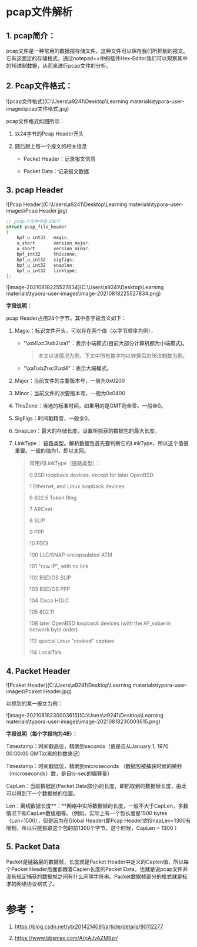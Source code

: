 # pcap文件解析

## 1. pcap简介：

pcap文件是一种常用的数据报存储文件，这种文件可以保存我们所抓到的报文。它有这固定的存储格式，通过notepad++中的插件Hex-Editor我们可以观察其中的16进制数据，从而来进行pcap文件的分析。



## 2. Pcap文件格式：

![pcap文件格式](C:\Users\a9241\Desktop\Learning materials\typora-user-images\pcap文件格式.jpg)

pcap文件格式如图所示：

1. 以24字节的Pcap Header开头

2. 随后跟上每一个报文的相关信息

    - Packet Header：记录报文信息

    - Packet Data：记录报文数据

        

## 3. pcap Header

![Pcap Header](C:\Users\a9241\Desktop\Learning materials\typora-user-images\Pcap Header.jpg)

```C
// pcap.h文件中定义如下
struct pcap_file_header
{
    bpf_u_int32   magic;
    u_short       version_major;
    u_short       version_minor;
    bpf_int32     thiszone;
    bpf_u_int32   sigfigs;
    bpf_u_int32   snaplen;
    bpf_u_int32   linktype;
};
```

![image-20210818225527834](C:\Users\a9241\Desktop\Learning materials\typora-user-images\image-20210818225527834.png)



**字段说明：**

pcap Header占用24个字节，其中各字段含义如下：

1. Magic：标识文件开头，可以存在两个值（以字节顺序为例），

    - "\xd4\xc3\xb2\xa1"：表示小端模式(目前大部分计算机都为小端模式)。

        > 本文以该情况为例，下文中所有数字均以转换后的16进制数为例。

    - "\xa1\xb2\xc3\xd4"：表示大端模式。

2. Major：当前文件的主要版本号，一般为0x0200

3. Minor：当前文件的次要版本号，一般为0x0400

4. ThisZone：当地的标准时间，如果用的是GMT则全零，一般全0。

5. SigFigs：时间戳精度，一般全0。

6. SnapLen：最大的存储长度，设置所抓获的数据包的最大长度。

7. LinkType： 链路类型。解析数据包首先要判断它的LinkType，所以这个值很重要。一般的值为1，即以太网。

    > 常用的LinkType（链路类型）：
    >
    >    0              BSD loopback devices, except for later OpenBSD
    >
    >    1              Ethernet, and Linux loopback devices
    >
    >    6              802.5  Token Ring
    >
    >    7              ARCnet
    >
    >    8              SLIP
    >
    >    9               PPP
    >
    >    10             FDDI
    >
    >    100            LLC/SNAP-encapsulated  ATM 
    >
    >    101            "raw IP", with no link
    >
    >    102             BSD/OS  SLIP
    >
    >    103             BSD/OS  PPP
    >
    >    104             Cisco  HDLC
    >
    >    105             802.11
    >
    >    108             later OpenBSD loopback devices (with the AF_value in network byte order)
    >
    >    113             special  Linux  "cooked"  capture
    >
    >    114             LocalTalk



## 4. Packet Header

![Pcaket Header](C:\Users\a9241\Desktop\Learning materials\typora-user-images\Pcaket Header.jpg)

以抓到的某一报文为例：

![image-20210818230003615](C:\Users\a9241\Desktop\Learning materials\typora-user-images\image-20210818230003615.png)



**字段说明（每个字段均为4B）：**

Timestamp：时间戳高位，精确到seconds（值是自从January 1, 1970 00:00:00 GMT以来的秒数来记）

Timestamp：时间戳低位，精确到microseconds （数据包被捕获时候的微秒（microseconds）数，是自ts-sec的偏移量）

CapLen：当前数据区(Packet Data部分)的长度，即抓取到的数据帧长度，由此可以得到下一个数据帧的位置。

Len：离线数据长度**：**网络中实际数据帧的长度，一般不大于CapLen，多数情况下和CapLen数值相等。（例如，实际上有一个包长度是1500 bytes（L*en*=1500），但是因为在Global Header(即Pcap Header)的SnapLen=1300有限制，所以只能抓取这个包的前1300个字节，这个时候，CapLen = 1300 ）



## 5. Packet Data

Packet是链路层的数据帧，长度就是Packet Header中定义的Caplen值，所以每个Packet Header后面都跟着Caplen长度的Packet Data。也就是说pcap文件并没有规定捕获的数据帧之间有什么间隔字符串。Packet数据帧部分的格式就是标准的网络协议格式了。


# 参考：

1. https://blog.csdn.net/ytx2014214081/article/details/80112277

2. https://www.bbsmax.com/A/nAJvAZM8zr/